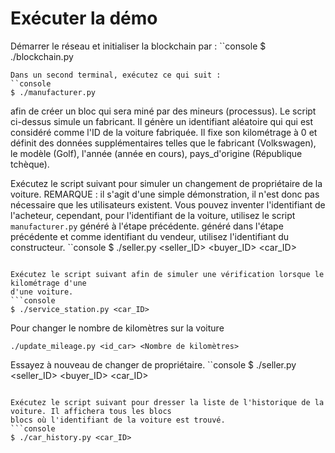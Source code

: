 
# Exécuter la démo
Démarrer le réseau et initialiser la blockchain par :
``console
$ ./blockchain.py
```
Dans un second terminal, exécutez ce qui suit :
``console
$ ./manufacturer.py
```
afin de créer un bloc qui sera miné par des mineurs (processus).
Le script ci-dessus simule un fabricant. Il génère un identifiant aléatoire qui
qui est considéré comme l'ID de la voiture fabriquée. Il fixe son kilométrage à 0 et
définit des données supplémentaires telles que le fabricant (Volkswagen), le modèle (Golf), l'année
(année en cours), pays_d'origine (République tchèque).

Exécutez le script suivant pour simuler un changement de propriétaire de la voiture.
REMARQUE : il s'agit d'une simple démonstration, il n'est donc pas nécessaire que les utilisateurs existent.
Vous pouvez inventer l'identifiant de l'acheteur, cependant, pour l'identifiant de la voiture, utilisez le script `manufacturer.py` généré à l'étape précédente.
généré dans l'étape précédente et comme identifiant du vendeur, utilisez l'identifiant du constructeur.
``console
$ ./seller.py <seller_ID> <buyer_ID> <car_ID>
```

Exécutez le script suivant afin de simuler une vérification lorsque le kilométrage d'une
d'une voiture.
```console
$ ./service_station.py <car_ID>
```

Pour changer le nombre de kilomètres sur la voiture 

```console
./update_mileage.py <id_car> <Nombre de kilomètres>
```



Essayez à nouveau de changer de propriétaire.
``console
$ ./seller.py <seller_ID> <buyer_ID> <car_ID>
```

Exécutez le script suivant pour dresser la liste de l'historique de la voiture. Il affichera tous les blocs
blocs où l'identifiant de la voiture est trouvé.
```console
$ ./car_history.py <car_ID>
```
